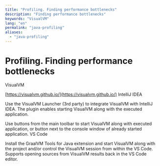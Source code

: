 ```yaml
---
title: "Profiling. Finding performance bottlenecks"
description: "Finding performance bottlenecks"
keywords: "VisualVM"
lang: "en"
permalink: "java-profiling"
aliases:
  - "java-profiling"
---
```


# Profiling. Finding performance bottlenecks

VisualVM

[https://visualvm.github.io/](https://visualvm.github.io/)
IntelliJ IDEA

Use the VisualVM Launcher (3rd party) to integrate VisualVM with IntelliJ IDEA. The plugin enables starting VisualVM along with the executed application.

Use buttons from the main toolbar to start VisualVM along with executed application, or button next to the console window of already started application.
VS Code

Install the GraalVM Tools for Java extension and start VisualVM along with the project and/or control the VisualVM session from within the VS Code. Supports opening sources from VisualVM results back in the VS Code editor.
